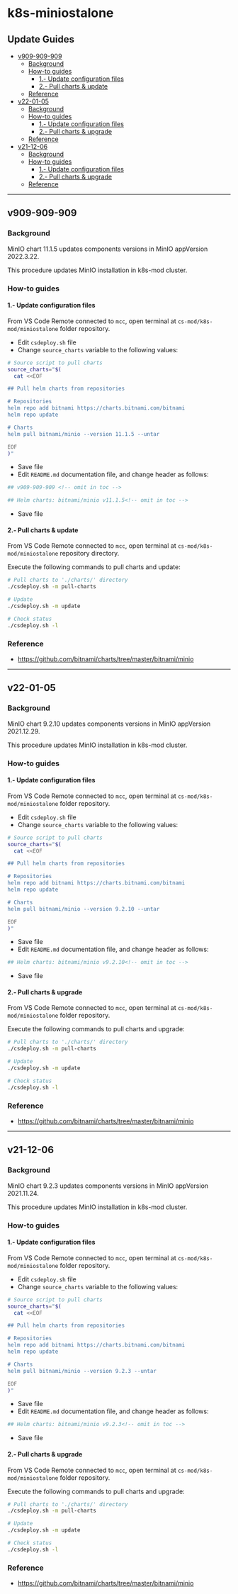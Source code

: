 <!-- markdownlint-disable MD024 -->

# k8s-miniostalone <!-- omit in toc -->

## Update Guides <!-- omit in toc -->

- [v909-909-909](#v909-909-909)
  - [Background](#background)
  - [How-to guides](#how-to-guides)
    - [1.- Update configuration files](#1--update-configuration-files)
    - [2.- Pull charts & update](#2--pull-charts--update)
  - [Reference](#reference)
- [v22-01-05](#v22-01-05)
  - [Background](#background-1)
  - [How-to guides](#how-to-guides-1)
    - [1.- Update configuration files](#1--update-configuration-files-1)
    - [2.- Pull charts & upgrade](#2--pull-charts--upgrade)
  - [Reference](#reference-1)
- [v21-12-06](#v21-12-06)
  - [Background](#background-2)
  - [How-to guides](#how-to-guides-2)
    - [1.- Update configuration files](#1--update-configuration-files-2)
    - [2.- Pull charts & upgrade](#2--pull-charts--upgrade-1)
  - [Reference](#reference-2)

---

## v909-909-909

### Background

MinIO chart 11.1.5 updates components versions in MinIO appVersion 2022.3.22.

This procedure updates MinIO installation in k8s-mod cluster.

### How-to guides

#### 1.- Update configuration files

From VS Code Remote connected to `mcc`, open  terminal at `cs-mod/k8s-mod/miniostalone` folder repository.

- Edit `csdeploy.sh` file
- Change `source_charts` variable to the following values:

```bash
# Source script to pull charts
source_charts="$(
  cat <<EOF

## Pull helm charts from repositories

# Repositories
helm repo add bitnami https://charts.bitnami.com/bitnami
helm repo update

# Charts
helm pull bitnami/minio --version 11.1.5 --untar

EOF
)"
```

- Save file
- Edit `README.md` documentation file, and change header as follows:

``` bash
## v909-909-909 <!-- omit in toc -->

## Helm charts: bitnami/minio v11.1.5<!-- omit in toc -->
```

- Save file

#### 2.- Pull charts & update

From VS Code Remote connected to `mcc`, open  terminal at `cs-mod/k8s-mod/miniostalone` repository directory.

Execute the following commands to pull charts and update:

```bash
# Pull charts to './charts/' directory
./csdeploy.sh -m pull-charts

# Update
./csdeploy.sh -m update

# Check status
./csdeploy.sh -l
```

### Reference

- <https://github.com/bitnami/charts/tree/master/bitnami/minio>

---

## v22-01-05

### Background

MinIO chart 9.2.10 updates components versions in MinIO appVersion 2021.12.29.

This procedure updates MinIO installation in k8s-mod cluster.

### How-to guides

#### 1.- Update configuration files

From VS Code Remote connected to `mcc`, open  terminal at `cs-mod/k8s-mod/miniostalone` folder repository.

- Edit `csdeploy.sh` file
- Change `source_charts` variable to the following values:

```bash
# Source script to pull charts
source_charts="$(
  cat <<EOF

## Pull helm charts from repositories

# Repositories
helm repo add bitnami https://charts.bitnami.com/bitnami
helm repo update

# Charts
helm pull bitnami/minio --version 9.2.10 --untar

EOF
)"
```

- Save file
- Edit `README.md` documentation file, and change header as follows:

``` bash
## Helm charts: bitnami/minio v9.2.10<!-- omit in toc -->
```

- Save file

#### 2.- Pull charts & upgrade

From VS Code Remote connected to `mcc`, open  terminal at `cs-mod/k8s-mod/miniostalone` folder repository.

Execute the following commands to pull charts and upgrade:

```bash
# Pull charts to './charts/' directory
./csdeploy.sh -m pull-charts

# Update
./csdeploy.sh -m update

# Check status
./csdeploy.sh -l
```

### Reference

- <https://github.com/bitnami/charts/tree/master/bitnami/minio>

---

## v21-12-06

### Background

MinIO chart 9.2.3 updates components versions in MinIO appVersion 2021.11.24.

This procedure updates MinIO installation in k8s-mod cluster.

### How-to guides

#### 1.- Update configuration files

From VS Code Remote connected to `mcc`, open  terminal at `cs-mod/k8s-mod/miniostalone` folder repository.

- Edit `csdeploy.sh` file
- Change `source_charts` variable to the following values:

```bash
# Source script to pull charts
source_charts="$(
  cat <<EOF

## Pull helm charts from repositories

# Repositories
helm repo add bitnami https://charts.bitnami.com/bitnami
helm repo update

# Charts
helm pull bitnami/minio --version 9.2.3 --untar

EOF
)"
```

- Save file
- Edit `README.md` documentation file, and change header as follows:

``` bash
## Helm charts: bitnami/minio v9.2.3<!-- omit in toc -->
```

- Save file

#### 2.- Pull charts & upgrade

From VS Code Remote connected to `mcc`, open  terminal at `cs-mod/k8s-mod/miniostalone` folder repository.

Execute the following commands to pull charts and upgrade:

```bash
# Pull charts to './charts/' directory
./csdeploy.sh -m pull-charts

# Update
./csdeploy.sh -m update

# Check status
./csdeploy.sh -l
```

### Reference

- <https://github.com/bitnami/charts/tree/master/bitnami/minio>
